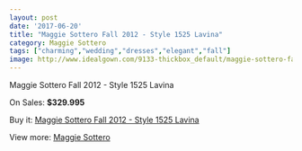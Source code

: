 ```yaml
---
layout: post
date: '2017-06-20'
title: "Maggie Sottero Fall 2012 - Style 1525 Lavina"
category: Maggie Sottero
tags: ["charming","wedding","dresses","elegant","fall"]
image: http://www.idealgown.com/9133-thickbox_default/maggie-sottero-fall-2012-style-1525-lavina.jpg
---
```

Maggie Sottero Fall 2012 - Style 1525 Lavina

On Sales: **$329.995**
<a href="https://www.idealgown.com/en/maggie-sottero/3819-maggie-sottero-fall-2012-style-1525-lavina.html"><amp-img layout="responsive" width="600" height="600" src="//www.idealgown.com/9133-thickbox_default/maggie-sottero-fall-2012-style-1525-lavina.jpg" alt="Maggie Sottero Fall 2012 - Style 1525 Lavina 0" /></a>
<a href="https://www.idealgown.com/en/maggie-sottero/3819-maggie-sottero-fall-2012-style-1525-lavina.html"><amp-img layout="responsive" width="600" height="600" src="//www.idealgown.com/9134-thickbox_default/maggie-sottero-fall-2012-style-1525-lavina.jpg" alt="Maggie Sottero Fall 2012 - Style 1525 Lavina 1" /></a>

Buy it: [Maggie Sottero Fall 2012 - Style 1525 Lavina](https://www.idealgown.com/en/maggie-sottero/3819-maggie-sottero-fall-2012-style-1525-lavina.html "Maggie Sottero Fall 2012 - Style 1525 Lavina")

View more: [Maggie Sottero](https://www.idealgown.com/en/45-maggie-sottero "Maggie Sottero")